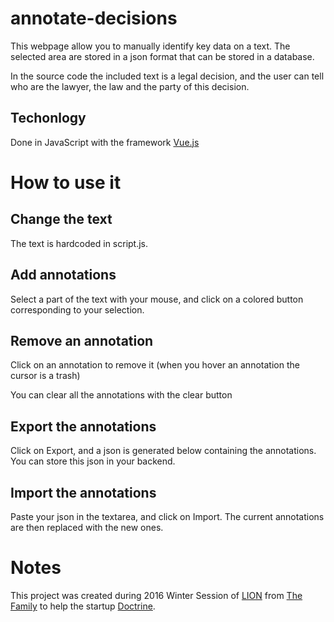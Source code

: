 # annotate-decisions
This webpage allow you to manually identify key data on a text. The selected area are stored in a json format that can be stored in a database.

In the source code the included text is a legal decision, and the user can tell who are the lawyer, the law and the party of this decision.

## Techonlogy ##

Done in JavaScript with the framework [Vue.js](https://vuejs.org/)

# How to use it #

## Change the text ##

The text is hardcoded in script.js.

## Add annotations ##

Select a part of the text with your mouse, and click on a colored button corresponding to your selection.

## Remove an annotation ##

Click on an annotation to remove it (when you hover an annotation the cursor is a trash)

You can clear all the annotations with the clear button

## Export the annotations ##

Click on Export, and a json is generated below containing the annotations. You can store this json in your backend.

## Import the annotations ##

Paste your json in the textarea, and click on Import. The current annotations are then replaced with the new ones.  


# Notes #

This project was created during 2016 Winter Session of [LION](http://joinlion.co/) from [The Family](https://www.thefamily.co/) to help the startup [Doctrine](https://www.doctrine.fr/).